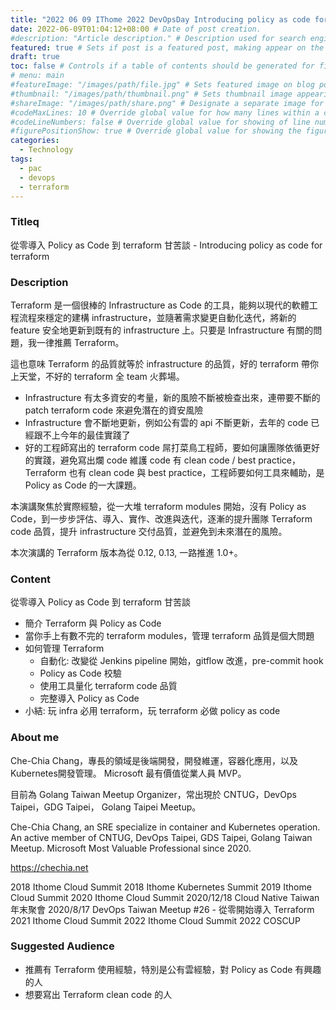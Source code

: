```yaml
---
title: "2022 06 09 IThome 2022 DevOpsDay Introducing policy as code for terraform" # Title of the blog post.
date: 2022-06-09T01:04:12+08:00 # Date of post creation.
#description: "Article description." # Description used for search engine.
featured: true # Sets if post is a featured post, making appear on the home page side bar.
draft: true
toc: false # Controls if a table of contents should be generated for first-level links automatically.
# menu: main
#featureImage: "/images/path/file.jpg" # Sets featured image on blog post.
#thumbnail: "/images/path/thumbnail.png" # Sets thumbnail image appearing inside card on homepage.
#shareImage: "/images/path/share.png" # Designate a separate image for social media sharing.
#codeMaxLines: 10 # Override global value for how many lines within a code block before auto-collapsing.
#codeLineNumbers: false # Override global value for showing of line numbers within code block.
#figurePositionShow: true # Override global value for showing the figure label.
categories:
  - Technology
tags:
  - pac
  - devops
  - terraform
---
```


### Titleq

從零導入 Policy as Code 到 terraform 甘苦談 - Introducing policy as code for terraform

### Description

Terraform 是一個很棒的 Infrastructure as Code 的工具，能夠以現代的軟體工程流程來穩定的建構 infrastructure，並隨著需求變更自動化迭代，將新的 feature 安全地更新到既有的 infrastructure 上。只要是 Infrastructure 有關的問題，我一律推薦 Terraform。

這也意味 Terraform 的品質就等於 infrastructure 的品質，好的 terraform 帶你上天堂，不好的 terraform 全 team 火葬場。
- Infrastructure 有太多資安的考量，新的風險不斷被檢查出來，連帶要不斷的 patch terraform code 來避免潛在的資安風險
- Infrastructure 會不斷地更新，例如公有雲的 api 不斷更新，去年的 code 已經跟不上今年的最佳實踐了
- 好的工程師寫出的 terraform code 屌打菜鳥工程師，要如何讓團隊依循更好的實踐，避免寫出爛 code
維護 code 有 clean code / best practice，Terraform 也有 clean code 與 best practice，工程師要如何工具來輔助，是 Policy as Code 的一大課題。

本演講聚焦於實際經驗，從一大堆 terraform modules 開始，沒有 Policy as Code，到一步步評估、導入、實作、改進與迭代，逐漸的提升團隊 Terraform code 品質，提升 infrastructure 交付品質，並避免到未來潛在的風險。

本次演講的 Terraform 版本為從 0.12, 0.13, 一路推進 1.0+。

### Content

從零導入 Policy as Code 到 terraform 甘苦談

- 簡介 Terraform 與 Policy as Code
- 當你手上有數不完的 terraform modules，管理 terraform 品質是個大問題
- 如何管理 Terraform
  - 自動化: 改變從 Jenkins pipeline 開始，gitflow 改進，pre-commit hook
  - Policy as Code 校驗
  - 使用工具量化 terraform code 品質
  - 完整導入 Policy as Code
- 小結: 玩 infra 必用 terraform，玩 terraform 必做 policy as code

### About me

Che-Chia Chang，專長的領域是後端開發，開發維運，容器化應用，以及Kubernetes開發管理。
Microsoft 最有價值從業人員 MVP。

目前為 Golang Taiwan Meetup Organizer，常出現於 CNTUG，DevOps Taipei，GDG Taipei， Golang Taipei Meetup。

Che-Chia Chang, an SRE specialize in container and Kubernetes operation. An active member of CNTUG, DevOps Taipei, GDS Taipei, Golang Taiwan Meetup.
Microsoft Most Valuable Professional since 2020.

https://chechia.net

2018 Ithome Cloud Summit
2018 Ithome Kubernetes Summit
2019 Ithome Cloud Summit
2020 Ithome Cloud Summit
2020/12/18	Cloud Native Taiwan 年末聚會
2020/8/17	DevOps Taiwan Meetup #26 - 從零開始導入 Terraform
2021 Ithome Cloud Summit
2022 Ithome Cloud Summit
2022 COSCUP

### Suggested Audience

- 推薦有 Terraform 使用經驗，特別是公有雲經驗，對 Policy as Code 有興趣的人
- 想要寫出 Terraform clean code 的人
